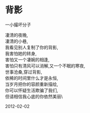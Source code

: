# 背影

一小撮坏分子

凄清的夜晚,\
凄清的小巷,\
我看见别人复制了你的背影,\
我害怕她的转身,\
    害怕又一个凄婉的相逢,\
    害怕只有清风可以消解,又一个不眠的寒夜,\
世事沧桑,穿过背影,\
依稀的时间里什么才是永恒,\
当岁月把你的容颜重新描绘,\
你可以怀疑生活欺骗了我们,\
但请相信我心底的你依然美丽\

2012-02-02